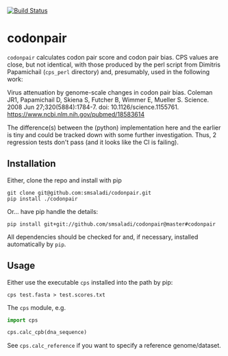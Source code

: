 [![Build Status](https://travis-ci.org/smsaladi/codonpair.svg?branch=master)](https://travis-ci.org/smsaladi/codonpair)

codonpair
=========

`codonpair` calculates codon pair score and codon pair bias. CPS
values are close, but not identical, with those produced by the perl
script from Dimitris Papamichail (`cps_perl` directory) and, presumably,
used in the following work: 

Virus attenuation by genome-scale changes in codon pair bias.
Coleman JR1, Papamichail D, Skiena S, Futcher B, Wimmer E, Mueller S.
Science. 2008 Jun 27;320(5884):1784-7. doi: 10.1126/science.1155761.
https://www.ncbi.nlm.nih.gov/pubmed/18583614

The difference(s) between the (python) implementation here and the earlier
is tiny and could be tracked down with some further investigation.
Thus, 2 regression tests don't pass (and it looks like the CI is failing).


## Installation

Either, clone the repo and install with pip

```shell
git clone git@github.com:smsaladi/codonpair.git
pip install ./codonpair
```

Or... have pip handle the details:

```shell
pip install git+git://github.com/smsaladi/codonpair@master#codonpair
```

All dependencies should be checked for and, if necessary, installed
automatically by `pip`.


## Usage

Either use the executable `cps` installed into the path by pip:

```shell
cps test.fasta > test.scores.txt
```

The `cps` module, e.g.

```python
import cps

cps.calc_cpb(dna_sequence)

```

See `cps.calc_reference` if you want to specify a reference genome/dataset.
 
